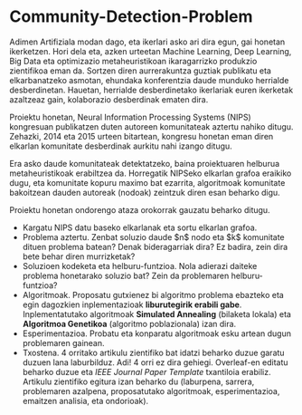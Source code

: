 # Community-Detection-Problem

Adimen Artifiziala modan dago, eta ikerlari asko ari dira egun, gai honetan ikerketzen. Hori dela eta, azken urteetan Machine Learning, Deep Learning, Big Data eta optimizazio metaheuristikoan ikaragarrizko produkzio zientifikoa eman da. Sortzen diren aurrerakuntza guztiak publikatu eta elkarbanatzeko asmotan, ehundaka konferentzia daude munduko herrialde desberdinetan. Hauetan, herrialde desberdinetako ikerlariak euren ikerketak azaltzeaz gain, kolaborazio desberdinak ematen dira.

Proiektu honetan, Neural Information Processing Systems (NIPS) kongresuan publikatzen duten autoreen komunitateak aztertu nahiko ditugu. Zehazki, 2014 eta 2015 urteen bitartean, kongresu honetan eman diren elkarlan komunitate desberdinak aurkitu nahi izango ditugu. 

Era asko daude komunitateak detektatzeko, baina proiektuaren helburua metaheuristikoak erabiltzea da. Horregatik NIPSeko elkarlan grafoa eraikiko dugu, eta komunitate kopuru maximo bat ezarrita, algoritmoak komunitate bakoitzean dauden autoreak (nodoak) zeintzuk diren esan beharko digu.

Proiektu honetan ondorengo ataza orokorrak gauzatu beharko ditugu.

<ul>
    <li> Kargatu NIPS datu baseko elkarlanak eta sortu elkarlan grafoa.
    <li> Problema aztertu. Zenbat soluzio daude $n$ nodo eta $k$ komunitate dituen problema batean? Denak bideragarriak dira? Ez badira, zein dira bete behar diren murrizketak?
    <li> Soluzioen kodeketa eta helburu-funtzioa. Nola adierazi daiteke problema honetarako soluzio bat? Zein da problemaren helburu-funtzioa?
    <li> Algoritmoak. Proposatu gutxienez bi algoritmo problema ebazteko eta egin dagozkien inplementazioak <b>liburutegirik erabili gabe</b>. Inplementatutako algoritmoak <b>Simulated Annealing</b> (bilaketa lokala) eta <b>Algoritmoa Genetikoa</b> (algoritmo poblazionala) izan dira.
    <li> Esperimentazioa. Probatu eta konparatu algoritmoak esku artean dugun problemaren gainean.
    <li> Txostena. 4 orritako artikulu zientifiko bat idatzi beharko duzue garatu duzuen lana laburbilduz. Adi! 4 orri ez dira gehiegi. Overleaf-en editatu beharko duzue eta <i>IEEE Journal Paper Template</i> txantiloia erabiliz. Artikulu zientifiko egitura izan beharko du (laburpena, sarrera, problemaren azalpena, proposatutako algoritmoak, esperimentazioa, emaitzen analisia, eta ondorioak).
</ul>
